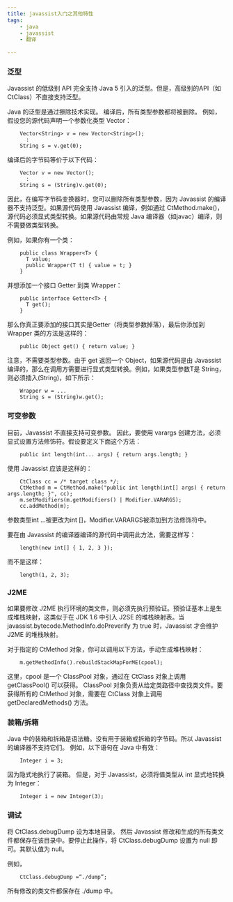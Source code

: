 ```yaml
---
title: javassist入门之其他特性
tags:
	- java
	- javassist
	- 翻译
	
---
```


### 泛型

Javassist 的低级别 API 完全支持 Java 5 引入的泛型。但是，高级别的API（如CtClass）不直接支持泛型。

Java 的泛型是通过擦除技术实现。 编译后，所有类型参数都将被删除。 例如，假设您的源代码声明一个参数化类型 Vector<String>：

```
	Vector<String> v = new Vector<String>();
	  :
	String s = v.get(0);
```

编译后的字节码等价于以下代码：

```
	Vector v = new Vector();
	  :
	String s = (String)v.get(0);
```

因此，在编写字节码变换器时，您可以删除所有类型参数，因为 Javassist 的编译器不支持泛型。如果源代码使用 Javassist 编译，例如通过 CtMethod.make()，源代码必须显式类型转换。如果源代码由常规 Java 编译器（如javac）编译，则不需要做类型转换。

例如，如果你有一个类：

```
	public class Wrapper<T> {
	  T value;
	  public Wrapper(T t) { value = t; }
	}
```

并想添加一个接口 Getter<T> 到类 Wrapper<T>：

```
	public interface Getter<T> {
	  T get();
	}
```

那么你真正要添加的接口其实是Getter（将类型参数<T>掉落），最后你添加到 Wrapper 类的方法是这样的：

```
	public Object get() { return value; }
```

注意，不需要类型参数。由于 get 返回一个 Object，如果源代码是由 Javassist 编译的，那么在调用方需要进行显式类型转换。例如，如果类型参数T是 String，则必须插入(String)，如下所示：

```
	Wrapper w = ...
	String s = (String)w.get();
```

### 可变参数

目前，Javassist 不直接支持可变参数。 因此，要使用 varargs 创建方法，必须显式设置方法修饰符。假设要定义下面这个方法：

```
	public int length(int... args) { return args.length; }
```

使用 Javassist 应该是这样的：

```
	CtClass cc = /* target class */;
	CtMethod m = CtMethod.make("public int length(int[] args) { return args.length; }", cc);
	m.setModifiers(m.getModifiers() | Modifier.VARARGS);
	cc.addMethod(m);
```

参数类型int ...被更改为int []，Modifier.VARARGS被添加到方法修饰符中。

要在由 Javassist 的编译器编译的源代码中调用此方法，需要这样写：

```
	length(new int[] { 1, 2, 3 });
```

而不是这样：

```
	length(1, 2, 3);
```

### J2ME

如果要修改 J2ME 执行环境的类文件，则必须先执行预验证。预验证基本上是生成堆栈映射，这类似于在 JDK 1.6 中引入 J2SE 的堆栈映射表。当javassist.bytecode.MethodInfo.doPreverify 为 true 时，Javassist 才会维护 J2ME 的堆栈映射。

对于指定的 CtMethod 对象，你可以调用以下方法，手动生成堆栈映射：

```
	m.getMethodInfo().rebuildStackMapForME(cpool);
```

这里，cpool 是一个 ClassPool 对象，通过在 CtClass 对象上调用 getClassPool() 可以获得。 ClassPool 对象负责从给定类路径中查找类文件。要获得所有的 CtMethod 对象，需要在 CtClass 对象上调用 getDeclaredMethods() 方法。

### 装箱/拆箱

Java 中的装箱和拆箱是语法糖。没有用于装箱或拆箱的字节码。所以 Javassist 的编译器不支持它们。 例如，以下语句在 Java 中有效：

```
	Integer i = 3;
```

因为隐式地执行了装箱。 但是，对于 Javassist，必须将值类型从 int 显式地转换为 Integer：

```
	Integer i = new Integer(3);
```

### 调试

将 CtClass.debugDump 设为本地目录。 然后 Javassist 修改和生成的所有类文件都保存在该目录中。要停止此操作，将 CtClass.debugDump 设置为 null 即可。其默认值为 null。

例如，

```
	CtClass.debugDump =“./dump”;
```

所有修改的类文件都保存在 ./dump 中。
